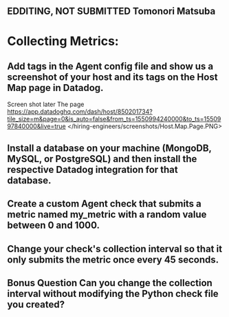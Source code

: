 EDDITING, NOT SUBMITTED
Tomonori Matsuba
----
# Collecting Metrics:
## Add tags in the Agent config file and show us a screenshot of your host and its tags on the Host Map page in Datadog.
Screen shot later
The page
<https://app.datadoghq.com/dash/host/850201734?tile_size=m&page=0&is_auto=false&from_ts=1550994240000&to_ts=1550997840000&live=true>
</hiring-engineers/screenshots/Host.Map.Page.PNG>
      
## Install a database on your machine (MongoDB, MySQL, or PostgreSQL) and then install the respective Datadog integration for that database.

## Create a custom Agent check that submits a metric named my_metric with a random value between 0 and 1000.

## Change your check's collection interval so that it only submits the metric once every 45 seconds.

## Bonus Question Can you change the collection interval without modifying the Python check file you created?
